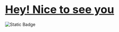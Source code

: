 <h1><span style="color: blue; font-size: 36px;"><a href='https://github.com/MadihaMassoudi'>Hey! Nice to see you</a></span></h1>
<img alt="Static Badge" src="https://img.shields.io/badge/JavaScript-blue">
